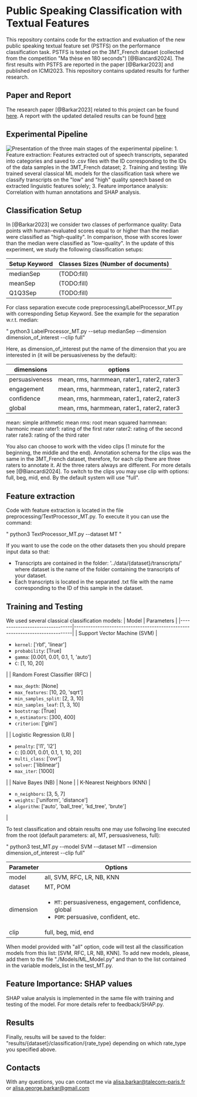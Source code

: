 # Public Speaking Classification with Textual Features


This repository contains code for the extraction and evaluation of the new public speaking textual feature set (PSTFS) on the performance classification task. PSTFS is tested on the 3MT_French dataset (collected from the competition "Ma thèse en 180 seconds") [@Biancardi2024]. The first results with PSTFS are reported in the paper [@Barkar2023] and published on ICMI2023. This repository contains updated results for further research. 

## Paper and Report
The research paper [@Barkar2023] related to this project can be found [here](docs/Barkar2023.pdf).
A report with the updated detailed results can be found [here](docs/Report_Classification_Updates.pdf)

## Experimental Pipeline
![Presentation of the three main stages of the experimental pipeline: 1. Feature extraction: Features extracted out of speech transcripts, separated into categories and saved to .csv files with the ID corresponding to the IDs of the data samples in the 3MT_French dataset; 2. Training and testing: We trained several classical ML models for the classification task where we classify transcripts on the "low" and "high" quality speech based on extracted linguistic features solely; 3. Feature importance analysis: Correlation with human annotations and SHAP analysis.](images/schema.png)


## Classification Setup
In [@Barkar2023] we consider two classes of performance quality: Data points with human-evaluated scores equal to or higher than the median were classified as "high-quality". In comparison, those with scores lower than the median were classified as "low-quality". In the update of this experiment, we study the following classification setups: 

| Setup Keyword | Classes Sizes (Number of documents) |
|----------|----------|
| medianSep  | (TODO:fill) |
| meanSep | (TODO:fill)   |
| Q1Q3Sep | (TODO:fill)   |


For class separation execute code preprocessing/LabelProcessor_MT.py with corresponding Setup Keyword. See the example for the separation w.r.t. median:

" python3 LabelProcessor_MT.py --setup medianSep --dimension dimension_of_interest --clip full"

Here, as dimension_of_interest put the name of the dimension that you are interested in (it will be persuasiveness by the default): 

| dimensions | options |
|----------|----------|
| persuasiveness  | mean, rms, harmmean, rater1, rater2, rater3 |
| engagement | mean, rms, harmmean, rater1, rater2, rater3 |
| confidence | mean, rms, harmmean, rater1, rater2, rater3 |
| global | mean, rms, harmmean, rater1, rater2, rater3 |

mean: simple arithmetic mean
rms: root mean squared
harmmean: harmonic mean
rater1: rating of the first rater
rater2: rating of the second rater
rate3: rating of the third rater

You also can choose to work with the video clips (1 minute for the beginning, the middle and the end). Annotation schema for the clips was the same in the 3MT_French dataset, therefore, for each clip there are three raters to annotate it. Al the three raters always are different. For more details see [@Biancardi2024]. To switch to the clips you may use clip with options: full, beg, mid, end. By the default system will use "full".

## Feature extraction

Code with feature extraction is located in the file preprocessing/TextProcessor_MT.py. To execute it you can use the command:

" python3 TextProcessor_MT.py --dataset MT "

If you want to use the code on the other datasets then you should prepare input data so that:
- Transcripts are contained in the folder: '../data/{dataset}/transcripts/' where dataset is the name of the folder containing the transcripts of your dataset.
- Each transcripts is located in the separated .txt file with the name corresponding to the ID of this sample in the dataset.


## Training and Testing

We used several classical classification models:
| Model                          | Parameters                                                                 |
|--------------------------------|-----------------------------------------------------------------------------|
| Support Vector Machine (SVM)   | <ul><li><code>kernel</code>: ['rbf', 'linear']</li><li><code>probability</code>: [True]</li><li><code>gamma</code>: [0.001, 0.01, 0.1, 1, 'auto']</li><li><code>C</code>: [1, 10, 20]</li></ul> |
| Random Forest Classifier (RFC) | <ul><li><code>max_depth</code>: [None]</li><li><code>max_features</code>: [10, 20, 'sqrt']</li><li><code>min_samples_split</code>: [2, 3, 10]</li><li><code>min_samples_leaf</code>: [1, 3, 10]</li><li><code>bootstrap</code>: [True]</li><li><code>n_estimators</code>: [300, 400]</li><li><code>criterion</code>: ['gini']</li></ul> |
| Logistic Regression (LR)       | <ul><li><code>penalty</code>: ['l1', 'l2']</li><li><code>C</code>: [0.001, 0.01, 0.1, 1, 10, 20]</li><li><code>multi_class</code>: ['ovr']</li><li><code>solver</code>: ['liblinear']</li><li><code>max_iter</code>: [1000]</li></ul> |
| Naive Bayes (NB)               | None                                                                       |
| K-Nearest Neighbors (KNN)      | <ul><li><code>n_neighbors</code>: [3, 5, 7]</li><li><code>weights</code>: ['uniform', 'distance']</li><li><code>algorithm</code>: ['auto', 'ball_tree', 'kd_tree', 'brute']</li></ul> |


To test classification and obtain results one may use follwoing line executed from the root (default parameters: all, MT, persuasiveness, full):

" python3 test_MT.py --model SVM --dataset MT --dimension dimension_of_interest --clip full"

| Parameter | Options |
|----------|----------|
| model  | all, SVM, RFC, LR, NB, KNN |
| dataset | MT, POM  |
| dimension | <ul><li><code>MT</code>: persuasiveness, engagement, confidence, global</li><li><code>POM</code>: persuasive, confident, etc. </li></ul> |
| clip | full, beg, mid, end |

When model provided with "all" option, code will test all the classification models from this list: [SVM, RFC, LR, NB, KNN]. To add new models, please, add them to the file "./Models/ML_Model.py" and than to the list contained in the variable models_list in the test_MT.py.

## Feature Importance: SHAP values

SHAP value analysis is implemented in the same file with training and testing of the model. For more details refer to feedback/SHAP.py.

## Results

Finally, results  will be saved to the folder: "results/{dataset}/classification/{rate_type} depending on which rate_type you specified above. 

## Contacts

With any questions, you can contact me via alisa.barkar@talecom-paris.fr or alisa.george.barkar@gmail.com


